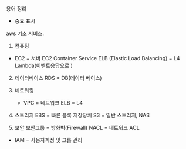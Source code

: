 용어 정리 
* 중요 표시

aws 기초 서비스.
1. 컴퓨팅
* EC2 = 서버
EC2 Container Service 
ELB (Elastic Load Balancing) = L4
Lambda(이벤트응답으로 )

2. 데이터베이스 
   RDS = DB(데이터 베이스)

3. 네트워킹
   * VPC = 네트워크
   ELB = L4

4. 스토리지
   EBS = 빠른 블록 저장장치
   S3 = 일반 스토리지, NAS

5. 보안
   보안그룹 = 방화벽(Firewall)
   NACL = 네트워크 ACL
 * IAM = 사용자계정 및 그룹 관리

